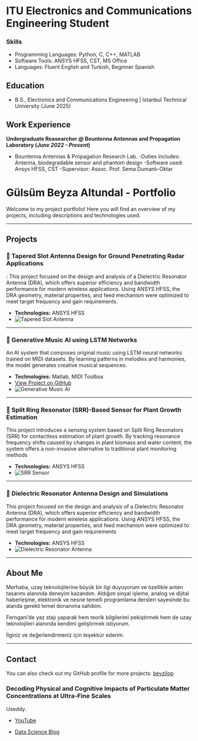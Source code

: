 
# ITU Electronics and Communications Engineering Student

### Skills
- Programming Languages: Python, C, C++, MATLAB
- Software Tools:  ANSYS HFSS, CST, MS Office
- Languages: Fluent English and Turkish, Beginner Spanish

## Education			        		
- B.S., Electronics and Communications Engineering | Istanbul Technical University (June 2025)

## Work Experience
**Undergraduate Reasearcher @ Bountenna Antennas and Propagation Laboratory (_June 2022 - Present_)**
- Bountenna Antennas & Propagation Research Lab.
-Duties includes: Antenna, biodegradable sensor and phantom design
-Software used: Ansys HFSS, CST
-Supervisor: Assoc. Prof. Sema Dumanlı-Oktar


# Gülsüm Beyza Altundal - Portfolio

Welcome to my project portfolio! Here you will find an overview of my projects, including descriptions and technologies used.

---

## Projects

### 📡 Tapered Slot Antenna Design for Ground Penetrating Radar Applications
: This project focused on the design and analysis of a Dielectric Resonator Antenna (DRA), which offers superior efficiency and bandwidth performance for modern wireless applications. Using ANSYS HFSS, the DRA geometry, material properties, and feed mechanism were optimized to meet target frequency and gain requirements.

- **Technologies:** ANSYS HFSS
- ![Tapered Slot Antenna](images/tapered-slot-antenna-placeholder.png)

---

### 🎵 Generative Music AI using LSTM Networks
An AI system that composes original music using LSTM neural networks trained on MIDI datasets. By learning patterns in melodies and harmonies, the model generates creative musical sequences.

- **Technologies:** Matlab, MIDI Toolbox
- [View Project on GitHub](https://github.com/beyzilop/Music-AI)
- ![Generative Music AI](images/generative-music-ai-placeholder.png)

---

### 🌱 Split Ring Resonator (SRR)-Based Sensor for Plant Growth Estimation
This project introduces a sensing system based on Split Ring Resonators (SRR) for contactless estimation of plant growth. By tracking resonance frequency shifts caused by changes in plant biomass and water content, the system offers a non-invasive alternative to traditional plant monitoring methods

- **Technologies:** ANSYS HFSS
- ![SRR Sensor](images/srr-sensor-placeholder.png)

---

### 📶 Dielectric Resonator Antenna Design and Simulations
This project focused on the design and analysis of a Dielectric Resonator Antenna (DRA), which offers superior efficiency and bandwidth performance for modern wireless applications. Using ANSYS HFSS, the DRA geometry, material properties, and feed mechanism were optimized to meet target frequency and gain requirements

- **Technologies:** ANSYS HFSS
- ![Dielectric Resonator Antenna](images/dielectric-resonator-antenna-placeholder.png)

---

## About Me

Merhaba, uzay teknolojilerine büyük bir ilgi duyuyorum ve özellikle anten tasarımı alanında deneyim kazandım.
Aldığım sinyal işleme, analog ve dijital haberleşme, elektronik ve nesne temelli programlama dersleri sayesinde bu alanda gerekli temel donanıma sahibim.

Ferngani’de yaz stajı yaparak hem teorik bilgilerimi pekiştirmek hem de uzay teknolojileri alanında kendimi geliştirmek istiyorum.

İlginiz ve değerlendirmeniz için teşekkür ederim.

---

## Contact

You can also check out my GitHub profile for more projects: [beyzilop](https://github.com/beyzilop)




### Decoding Physical and Cognitive Impacts of Particulate Matter Concentrations at Ultra-Fine Scales

Useddy.


- [YouTube](https://www.youtube.com/@BeyzaAltundal)

- [Data Science Blog](https://medium.com/@shawhin)
